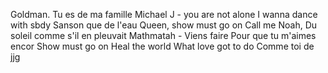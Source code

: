Goldman. Tu es de ma famille
Michael J - you are not alone
I wanna dance with sbdy
Sanson que de l'eau
Queen, show must go on
Call me
Noah, Du soleil comme s'il en pleuvait
Mathmatah - Viens faire
Pour que tu m'aimes encor
Show must go on
Heal the world
What love got to do
Comme toi de jjg

